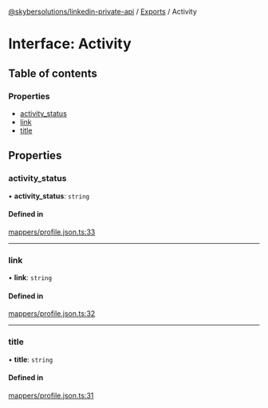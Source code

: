 [@skybersolutions/linkedin-private-api](../README.md) / [Exports](../modules.md) / Activity

# Interface: Activity

## Table of contents

### Properties

- [activity\_status](Activity.md#activity_status)
- [link](Activity.md#link)
- [title](Activity.md#title)

## Properties

### activity\_status

• **activity\_status**: `string`

#### Defined in

[mappers/profile.json.ts:33](https://github.com/SkyberSolutions/linkedin-private-api/blob/c247a0c/src/mappers/profile.json.ts#L33)

___

### link

• **link**: `string`

#### Defined in

[mappers/profile.json.ts:32](https://github.com/SkyberSolutions/linkedin-private-api/blob/c247a0c/src/mappers/profile.json.ts#L32)

___

### title

• **title**: `string`

#### Defined in

[mappers/profile.json.ts:31](https://github.com/SkyberSolutions/linkedin-private-api/blob/c247a0c/src/mappers/profile.json.ts#L31)

